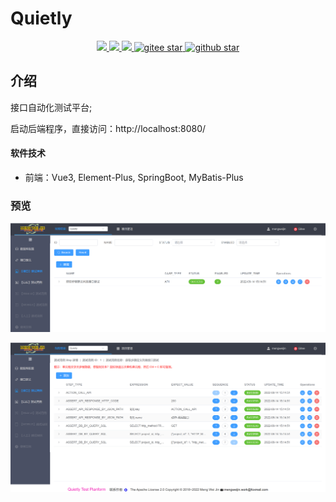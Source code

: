 # Quietly
<p align="center">	
	<a target="_blank" href="https://search.maven.org/search?q=g:%22com.github.mengweijin%22%20AND%20a:%22quietly%22">
		<img src="https://img.shields.io/maven-central/v/com.github.mengweijin/quietly" />
	</a>
	<a target="_blank" href="https://github.com/mengweijin/quietly/blob/master/LICENSE">
		<img src="https://img.shields.io/badge/license-Apache2.0-blue.svg" />
	</a>
	<a target="_blank" href="https://www.oracle.com/technetwork/java/javase/downloads/index.html">
		<img src="https://img.shields.io/badge/JDK-8+-green.svg" />
	</a>
	<a target="_blank" href="https://gitee.com/mengweijin/quietly/stargazers">
		<img src="https://gitee.com/mengweijin/quietly/badge/star.svg?theme=dark" alt='gitee star'/>
	</a>
	<a target="_blank" href='https://github.com/mengweijin/quietly'>
		<img src="https://img.shields.io/github/stars/mengweijin/quietly.svg?style=social" alt="github star"/>
	</a>
</p>


## 介绍
接口自动化测试平台; 

启动后端程序，直接访问：http://localhost:8080/

#### 软件技术
* 前端：Vue3, Element-Plus, SpringBoot, MyBatis-Plus

### 预览
![image](docs/image/test_case.png)

![image](docs/image/test_step.png)
